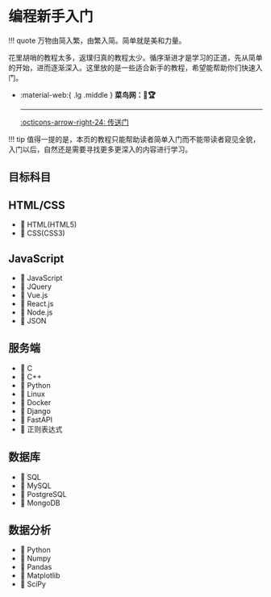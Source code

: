 # 编程新手入门

!!! quote
    万物由简入繁，由繁入简。简单就是美和力量。

花里胡哨的教程太多，返璞归真的教程太少。循序渐进才是学习的正道，先从简单的开始，进而逐渐深入。这里放的是一些适合新手的教程，希望能帮助你们快速入门。

<div class="grid cards" markdown>

-   :material-web:{ .lg .middle } __菜鸟网：🎯🏆__

    ---

    [:octicons-arrow-right-24: <a href="https://www.runoob.com/" target="_blank"> 传送门 </a>](#)

</div>

!!! tip
    值得一提的是，本页的教程只能帮助读者简单入门而不能带读者窥见全貌，入门以后，自然还是需要寻找更多更深入的内容进行学习。


## 目标科目

## HTML/CSS
- 🎯 HTML(HTML5)
- 🎯 CSS(CSS3)

## JavaScript
- 🎯 JavaScript
- 🎯 JQuery
- 🎯 Vue.js
- 🎯 React.js
- 🎯 Node.js
- 🎯 JSON

## 服务端
- 🎯 C
- 🎯 C++
- 🎯 Python
- 🎯 Linux
- 🎯 Docker
- 🎯 Django
- 🎯 FastAPI
- 🎯 正则表达式

## 数据库
- 🎯 SQL
- 🎯 MySQL
- 🎯 PostgreSQL
- 🎯 MongoDB

## 数据分析
- 🎯 Python
- 🎯 Numpy
- 🎯 Pandas
- 🎯 Matplotlib
- 🎯 SciPy

